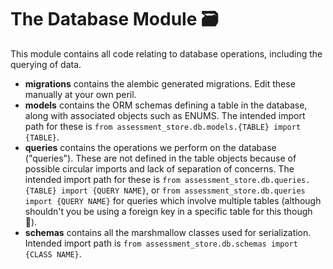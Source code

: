 # The Database Module 🗃

This module contains all code relating to database operations, including the querying of data.

- **migrations** contains the alembic generated migrations. Edit these manually at your own peril.
- **models** contains the ORM schemas defining a table in the database, along with associated objects such as ENUMS. The intended import path for these is `from assessment_store.db.models.{TABLE} import {TABLE}`.
- **queries** contains the operations we perform on the database ("queries"). These are not defined in the table objects because of possible circular imports and lack of separation of concerns. The intended import path for these is `from assessment_store.db.queries.{TABLE} import {QUERY NAME}`, or `from assessment_store.db.queries import {QUERY NAME}` for queries which involve multiple tables (although shouldn't you be using a foreign key in a specific table for this though 🤨).
- **schemas** contains all the marshmallow classes used for serialization. Intended import path is  `from assessment_store.db.schemas import {CLASS NAME}`.
